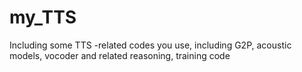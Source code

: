 # my_TTS
Including some TTS -related codes you use, including G2P, acoustic models, vocoder and related reasoning, training code
